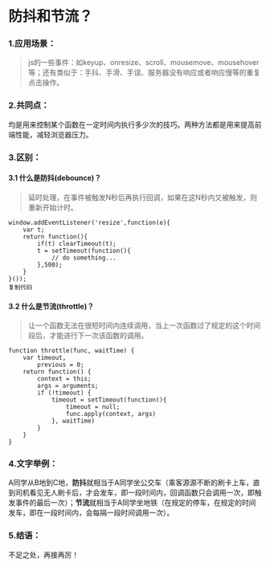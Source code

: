 # 防抖和节流？

### 1.应用场景：

> js的一些事件：如keyup、onresize、scroll、mousemove、mousehover等；还有类似于：手抖、手滑、手误、服务器没有响应或者响应慢等的重复点击操作。

### 2.共同点：

均是用来控制某个函数在一定时间内执行多少次的技巧。两种方法都是用来提高前端性能，减轻浏览器压力。

### 3.区别：

#### 3.1 什么是防抖(debounce)？

> 延时处理，在事件被触发N秒后再执行回调，如果在这N秒内又被触发，则重新开始计时。

```
window.addEventListener('resize',function(e){
    var t;
    return function(){
        if(t) clearTimeout(t);
        t = setTimeout(function(){
            // do something...
        },500);
    }
}());
复制代码
```

#### 3.2 什么是节流(throttle)？

> 让一个函数无法在很短时间内连续调用，当上一次函数过了规定的这个时间段后，才能进行下一次该函数的调用。

```
function throttle(func, waitTime) {
    var timeout,
        previous = 0;
    return function() {
        context = this;
        args = arguments;
        if (!timeout) {
            timeout = setTimeout(function(){
                timeout = null;
                func.apply(context, args)
            }, waitTime)
        }
    }
}
```

### 4.文字举例：

A同学从B地到C地，**防抖**就相当于A同学坐公交车（乘客源源不断的刷卡上车，直到司机看见无人刷卡后，才会发车，即一段时间内，回调函数只会调用一次，即触发事件的最后一次）；**节流**就相当于A同学坐地铁（在规定的停车，在规定的时间发车，即在一段时间内，会每隔一段时间调用一次）。

### 5.结语：

不足之处，再接再厉！


